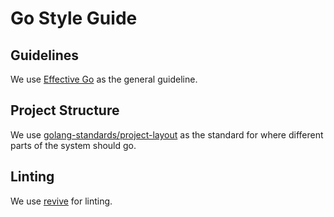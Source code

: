 # Go Style Guide

## Guidelines

We use [Effective Go](https://golang.org/doc/effective_go.html) as the general guideline.

## Project Structure

We use [golang-standards/project-layout](https://github.com/golang-standards/project-layout) as the standard for where different parts of the system should go.

## Linting

We use [revive](https://github.com/mgechev/revive) for linting.
